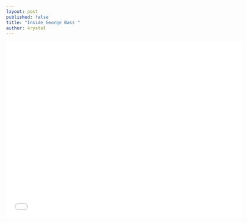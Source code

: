 ```yaml
---
layout: post
published: false
title: "Inside George Bass "
author: krystal
---
```


<iframe width="640" height="480" src="//www.youtube.com/embed/AFCA7xdsx88" frameborder="0" allowfullscreen></iframe>